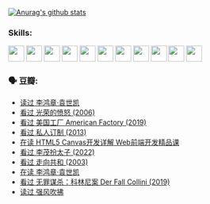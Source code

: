 
[![Anurag's github stats](https://github-readme-stats.vercel.app/api?username=w940853815)](https://github.com/anuraghazra/github-readme-stats)

### Skills:

<code><img height="32" src="https://cdn.jsdelivr.net/npm/simple-icons@v5/icons/python.svg"></code>
<code><img height="32" src="https://cdn.jsdelivr.net/npm/simple-icons@v5/icons/javascript.svg"></code>
<code><img height="32" src="https://cdn.jsdelivr.net/npm/simple-icons@v5/icons/django.svg"></code>
<code><img height="32" src="https://cdn.jsdelivr.net/npm/simple-icons@v5/icons/flask.svg"></code>
<code><img height="32" src="https://cdn.jsdelivr.net/npm/simple-icons@v5/icons/vuetify.svg"></code>
<code><img height="32" src="https://cdn.jsdelivr.net/npm/simple-icons@v5/icons/git.svg"></code>
<code><img height="32" src="https://cdn.jsdelivr.net/npm/simple-icons@v5/icons/docker.svg"></code>
<code><img height="32" src="https://cdn.jsdelivr.net/npm/simple-icons@v5/icons/postgresql.svg"></code>
<code><img height="32" src="https://cdn.jsdelivr.net/npm/simple-icons@v5/icons/elasticsearch.svg"></code>
<code><img height="32" src="https://cdn.jsdelivr.net/npm/simple-icons@v5/icons/macos.svg"></code>
<code><img height="32" src="https://cdn.jsdelivr.net/npm/simple-icons@v5/icons/linux.svg"></code>

### 🗣 豆瓣:

<!-- DOUBAN-ACTIVITIES:START -->
- [读过 李鸿章·袁世凯](https://www.douban.com/people/136069238/status/3761877441/?_i=44747267)
- [看过 光荣的愤怒‎ (2006)](https://www.douban.com/people/136069238/status/3761756079/?_i=44747267)
- [看过 美国工厂 American Factory‎ (2019)](https://www.douban.com/people/136069238/status/3755217209/?_i=44747267)
- [看过 私人订制‎ (2013)](https://www.douban.com/people/136069238/status/3754213881/?_i=44747267)
- [在读 HTML5 Canvas开发详解 Web前端开发精品课](https://www.douban.com/people/136069238/status/3753058718/?_i=44747267)
- [看过 李茂扮太子‎ (2022)](https://www.douban.com/people/136069238/status/3752867740/?_i=44747267)
- [看过 走向共和‎ (2003)](https://www.douban.com/people/136069238/status/3752592231/?_i=44747267)
- [在读 李鸿章·袁世凯](https://www.douban.com/people/136069238/status/3751912061/?_i=44747267)
- [看过 无罪谋杀：科林尼案 Der Fall Collini‎ (2019)](https://www.douban.com/people/136069238/status/3751300288/?_i=44747267)
- [读过 强风吹拂](https://www.douban.com/people/136069238/status/3749992005/?_i=44747267)
<!-- DOUBAN-ACTIVITIES:END -->
<!--
**w940853815/w940853815** is a ✨ _special_ ✨ repository because its `README.md` (this file) appears on your GitHub profile.

Here are some ideas to get you started:

- 🔭 I’m currently working on ...
- 🌱 I’m currently learning ...
- 👯 I’m looking to collaborate on ...
- 🤔 I’m looking for help with ...
- 💬 Ask me about ...
- 📫 How to reach me: ...
- 😄 Pronouns: ...
- ⚡ Fun fact: ...
-->
